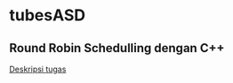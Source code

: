 # tubesASD
## Round Robin Schedulling dengan C++

[Deskripsi tugas](https://drive.google.com/drive/folders/1CNtkz41Itd7nKyI8w3lk3xNQ5LgwWRJj?usp=sharing)

